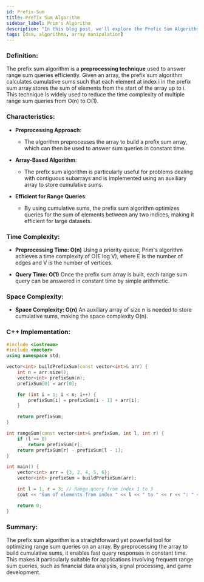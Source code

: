 ```yaml
---
id: Prefix-Sum
title: Prefix Sum Algorithm
sidebar_label: Prim's Algorithm
description: "In this blog post, we'll explore the Prefix Sum Algorithm, a useful technique for solving range sum queries efficiently."
tags: [dsa, algorithms, array manipulation]
---
```


### Definition:

The prefix sum algorithm is a **preprocessing technique** used to answer range sum queries efficiently. Given an array, the prefix sum algorithm calculates cumulative sums such that each element at index i in the prefix sum array stores the sum of elements from the start of the array up to i. This technique is widely used to reduce the time complexity of multiple range sum queries from O(n) to O(1).

### Characteristics:

- **Preprocessing Approach**:
  - The algorithm preprocesses the array to build a prefix sum array, which can then be used to answer sum queries in constant time.

- **Array-Based Algorithm**:
  - The prefix sum algorithm is particularly useful for problems dealing with contiguous subarrays and is implemented using an auxiliary array to store cumulative sums.

- **Efficient for Range Queries**:
  - By using cumulative sums, the prefix sum algorithm optimizes queries for the sum of elements between any two indices, making it efficient for large datasets.

### Time Complexity:

- **Preprocessing Time: O(n)**
  Using a priority queue, Prim's algorithm achieves a time complexity of O(E log V), where E is the number of edges and V is the number of vertices.

- **Query Time: O(1)**
  Once the prefix sum array is built, each range sum query can be answered in constant time by simple arithmetic.

### Space Complexity:

- **Space Complexity: O(n)**
  An auxiliary array of size n is needed to store cumulative sums, making the space complexity O(n).

### C++ Implementation:

```cpp
#include <iostream>
#include <vector>
using namespace std;

vector<int> buildPrefixSum(const vector<int>& arr) {
    int n = arr.size();
    vector<int> prefixSum(n);
    prefixSum[0] = arr[0];

    for (int i = 1; i < n; i++) {
        prefixSum[i] = prefixSum[i - 1] + arr[i];
    }

    return prefixSum;
}

int rangeSum(const vector<int>& prefixSum, int l, int r) {
    if (l == 0)
        return prefixSum[r];
    return prefixSum[r] - prefixSum[l - 1];
}

int main() {
    vector<int> arr = {3, 2, 4, 5, 6};
    vector<int> prefixSum = buildPrefixSum(arr);

    int l = 1, r = 3; // Range query from index 1 to 3
    cout << "Sum of elements from index " << l << " to " << r << ": " << rangeSum(prefixSum, l, r) << endl;

    return 0;
}
```

### Summary:

The prefix sum algorithm is a straightforward yet powerful tool for optimizing range sum queries on an array. By preprocessing the array to build cumulative sums, it enables fast query responses in constant time. This makes it particularly suitable for applications involving frequent range sum queries, such as financial data analysis, signal processing, and game development.